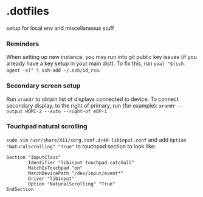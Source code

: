 # .dotfiles
setup for local env and miscellaneous stuff 

### Reminders
When setting up new instance, you may run into git public key issues (if you already have a key setup in your main dist).
To fix this, run `eval "$(ssh-agent -s)" \ ssh-add ~/.ssh/id_rsa`. 

### Secondary screen setup
Run `xrandr` to obtain list of displays connected to device. 
To connect secondary display, to the right of primary, run (for example):
`xrandr --output HDMI-2 --auto --right-of eDP-1`

### Touchpad natural scrolling
`sudo vim` `/usr/share/X11/xorg.conf.d/40-libinput.conf` and add `Option "NaturalScrolling" "True"` to touchpad section to look like: 
```
Section "InputClass"
        Identifier "libinput touchpad catchall"
        MatchIsTouchpad "on"
        MatchDevicePath "/dev/input/event*"
        Driver "libinput"
        Option "NaturalScrolling" "True"
EndSection
```
 
